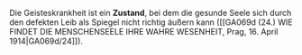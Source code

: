 
Die Geisteskrankheit ist ein **Zustand**, bei dem die gesunde Seele sich durch den defekten Leib als Spiegel nicht richtig äußern kann ([[GA069d (24.) WIE FINDET DIE MENSCHENSEELE IHRE WAHRE WESENHEIT, Prag, 16. April 1914|GA069d/24]]).
